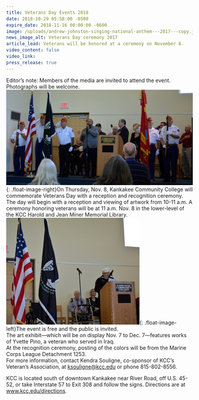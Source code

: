 ```yaml
---
title: Veterans Day Events 2018
date: 2018-10-29 05:58:00 -0500
expire_date: 2018-11-16 00:00:00 -0600
image: /uploads/andrew-johnston-singing-national-anthem---2017---copy.jpg
news_image_alt: Veterans Day ceremony 2017
article_lead: Veterans will be honored at a ceremony on November 8.
video_content: false
video_link:
press_release: true
---
```


Editor’s note: Members of the media are invited to attend the event. Photographs will be welcome.<br>![](/uploads/andrew-johnston-singing-national-anthem---2017---copy-2.jpg){: .float-image-right}On Thursday, Nov. 8, Kankakee Community College will commemorate Veterans Day with a reception and recognition ceremony.<br>The day will begin with a reception and viewing of artwork from 10-11 a.m. A ceremony honoring veterans will be at 11 a.m. Nov. 8 in the lower-level of the KCC Harold and Jean Miner Memorial Library.<br>![](/uploads/ray-olley-wwii-veteran-at-the-podium---2017---copy.jpg){: .float-image-left}The event is free and the public is invited.<br>The art exhibit—which will be on display Nov. 7 to Dec. 7—features works of Yvette Pino, a veteran who served in Iraq.<br>At the recognition ceremony, posting of the colors will be from the Marine Corps League Detachment 1253.<br>For more information, contact Kendra Souligne, co-sponsor of KCC’s Veteran’s Association, at ksouligne@kcc.edu or phone 815-802-8556.

KCC is located south of downtown Kankakee near River Road, off U.S. 45-52, or take Interstate 57 to Exit 308 and follow the signs. Directions are at www.kcc.edu/directions.